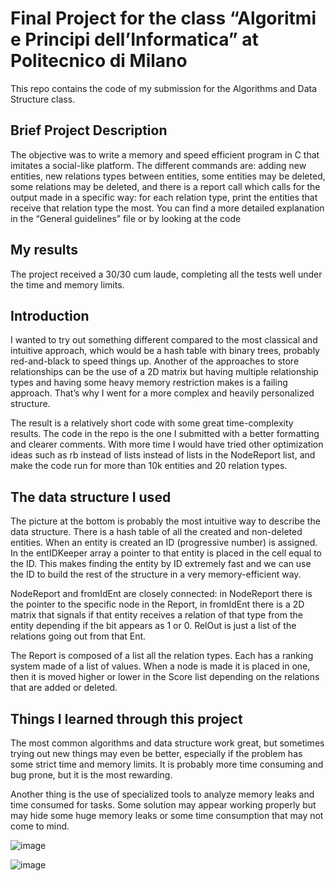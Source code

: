 # Final Project for the class “Algoritmi e Principi dell’Informatica” at Politecnico di Milano
This repo contains the code of my submission for the Algorithms and Data Structure class.
## Brief Project Description
The objective was to write a memory and speed efficient program in C that imitates a social-like platform. The different commands are: adding new entities, new relations types between entities, some entities may be deleted, some relations may be deleted, and there is a report call which calls for the output made in a specific way: for each relation type, print the entities that receive that relation type the most. 
You can find a more detailed explanation in the “General guidelines” file or by looking at the code
## My results
The project received a 30/30 cum laude, completing all the tests well under the time and memory limits. 
## Introduction 
I wanted to try out something different compared to the most classical and intuitive approach, which would be a hash table with binary trees, probably red-and-black to speed things up. Another of the approaches to store relationships can be the use of a 2D matrix but having multiple relationship types and having some heavy memory restriction makes is a failing approach. That’s why I went for a more complex and heavily personalized structure.

The result is a relatively short code with some great time-complexity results. The code in the repo is the one I submitted with a better formatting and clearer comments. With more time I would have tried other optimization ideas such as rb instead of lists instead of lists in the NodeReport list, and make the code run for more than 10k entities and 20 relation types.

## The data structure I used
The picture at the bottom is probably the most intuitive way to describe the data structure.
There is a hash table of all the created and non-deleted entities. When an entity is created an ID (progressive number) is assigned. In the entIDKeeper array a pointer to that entity is placed in the cell equal to the ID. This makes finding the entity by ID extremely fast and we can use the ID to build the rest of the structure in a very memory-efficient way.

NodeReport and fromIdEnt are closely connected: in NodeReport there is the pointer to the specific node in the Report, in fromIdEnt there is a 2D matrix that signals if that entity receives a relation of that type from the entity depending if the bit appears as 1 or 0. 
RelOut is just a list of the relations going out from that Ent. 

The Report is composed of a list all the relation types. Each has a ranking system made of a list of values. When a node is made it is placed in one, then it is moved higher or lower in the Score list depending on the relations that are added or deleted.

## Things I learned through this project
The most common algorithms and data structure work great, but sometimes trying out new things may even be better, especially if the problem has some strict time and memory limits. It is probably more time consuming and bug prone, but it is the most rewarding.

Another thing is the use of specialized tools to analyze memory leaks and time consumed for tasks. Some solution may appear working properly but may hide some huge memory leaks or some time consumption that may not come to mind.



![image](https://i.postimg.cc/2jXGgBR9/image.png)

![image](https://i.postimg.cc/MGdVRhz3/image.png)
